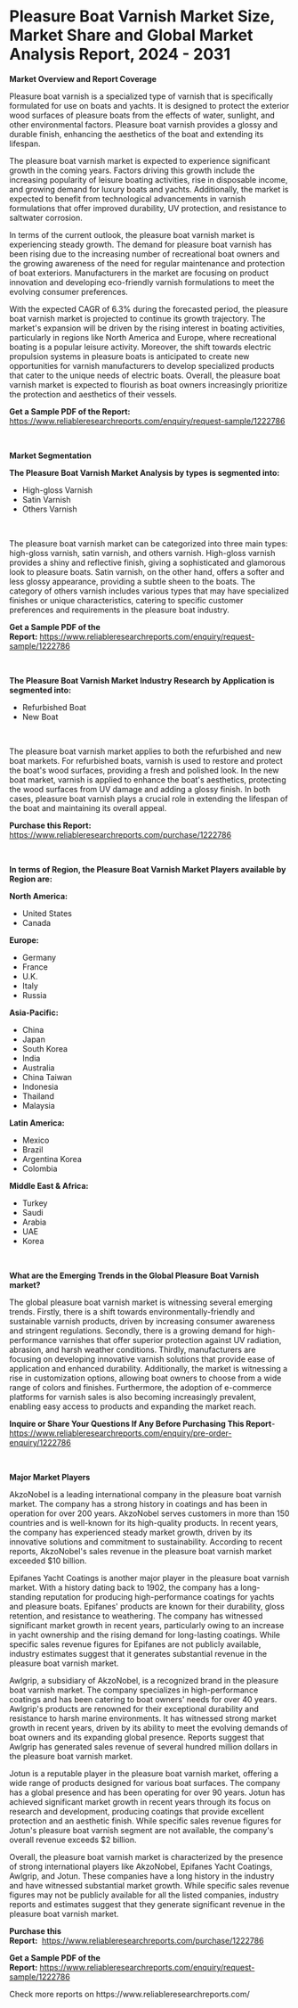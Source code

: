 <p><h1>Pleasure Boat Varnish Market Size, Market Share and Global Market Analysis Report, 2024 - 2031</h1></p><p><strong>Market Overview and Report Coverage</strong></p>
<p><p>Pleasure boat varnish is a specialized type of varnish that is specifically formulated for use on boats and yachts. It is designed to protect the exterior wood surfaces of pleasure boats from the effects of water, sunlight, and other environmental factors. Pleasure boat varnish provides a glossy and durable finish, enhancing the aesthetics of the boat and extending its lifespan.</p><p>The pleasure boat varnish market is expected to experience significant growth in the coming years. Factors driving this growth include the increasing popularity of leisure boating activities, rise in disposable income, and growing demand for luxury boats and yachts. Additionally, the market is expected to benefit from technological advancements in varnish formulations that offer improved durability, UV protection, and resistance to saltwater corrosion.</p><p>In terms of the current outlook, the pleasure boat varnish market is experiencing steady growth. The demand for pleasure boat varnish has been rising due to the increasing number of recreational boat owners and the growing awareness of the need for regular maintenance and protection of boat exteriors. Manufacturers in the market are focusing on product innovation and developing eco-friendly varnish formulations to meet the evolving consumer preferences.</p><p>With the expected CAGR of 6.3% during the forecasted period, the pleasure boat varnish market is projected to continue its growth trajectory. The market's expansion will be driven by the rising interest in boating activities, particularly in regions like North America and Europe, where recreational boating is a popular leisure activity. Moreover, the shift towards electric propulsion systems in pleasure boats is anticipated to create new opportunities for varnish manufacturers to develop specialized products that cater to the unique needs of electric boats. Overall, the pleasure boat varnish market is expected to flourish as boat owners increasingly prioritize the protection and aesthetics of their vessels.</p></p>
<p><strong>Get a Sample PDF of the Report:</strong> <a href="https://www.reliableresearchreports.com/enquiry/request-sample/1222786">https://www.reliableresearchreports.com/enquiry/request-sample/1222786</a></p>
<p>&nbsp;</p>
<p><strong>Market Segmentation</strong></p>
<p><strong>The Pleasure Boat Varnish Market Analysis by types is segmented into:</strong></p>
<p><ul><li>High-gloss Varnish</li><li>Satin Varnish</li><li>Others Varnish</li></ul></p>
<p>&nbsp;</p>
<p><p>The pleasure boat varnish market can be categorized into three main types: high-gloss varnish, satin varnish, and others varnish. High-gloss varnish provides a shiny and reflective finish, giving a sophisticated and glamorous look to pleasure boats. Satin varnish, on the other hand, offers a softer and less glossy appearance, providing a subtle sheen to the boats. The category of others varnish includes various types that may have specialized finishes or unique characteristics, catering to specific customer preferences and requirements in the pleasure boat industry.</p></p>
<p><strong>Get a Sample PDF of the Report:</strong>&nbsp;<a href="https://www.reliableresearchreports.com/enquiry/request-sample/1222786">https://www.reliableresearchreports.com/enquiry/request-sample/1222786</a></p>
<p>&nbsp;</p>
<p><strong>The Pleasure Boat Varnish Market Industry Research by Application is segmented into:</strong></p>
<p><ul><li>Refurbished Boat</li><li>New Boat</li></ul></p>
<p>&nbsp;</p>
<p><p>The pleasure boat varnish market applies to both the refurbished and new boat markets. For refurbished boats, varnish is used to restore and protect the boat's wood surfaces, providing a fresh and polished look. In the new boat market, varnish is applied to enhance the boat's aesthetics, protecting the wood surfaces from UV damage and adding a glossy finish. In both cases, pleasure boat varnish plays a crucial role in extending the lifespan of the boat and maintaining its overall appeal.</p></p>
<p><strong>Purchase this Report:</strong>&nbsp; <a href="https://www.reliableresearchreports.com/purchase/1222786">https://www.reliableresearchreports.com/purchase/1222786</a></p>
<p>&nbsp;</p>
<p><strong>In terms of Region, the Pleasure Boat Varnish Market Players available by Region are:</strong></p>
<p>
    <p> <strong> North America: </strong>
        <ul>
            <li>United States</li>
            <li>Canada</li>
        </ul>
        </p> 
    <p> <strong> Europe: </strong>
        <ul>
            <li>Germany</li>
            <li>France</li>
            <li>U.K.</li>
            <li>Italy</li>
            <li>Russia</li>
        </ul>
        </p> 
    <p> <strong> Asia-Pacific: </strong>
        <ul>
            <li>China</li>
            <li>Japan</li>
            <li>South Korea</li>
            <li>India</li>
            <li>Australia</li>
            <li>China Taiwan</li>
            <li>Indonesia</li>
            <li>Thailand</li>
            <li>Malaysia</li>
        </ul>
        </p> 
    <p> <strong> Latin America: </strong>
        <ul>
            <li>Mexico</li>
            <li>Brazil</li>
            <li>Argentina Korea</li>
            <li>Colombia</li>
        </ul>
        </p> 
    <p> <strong> Middle East & Africa: </strong>
        <ul>
            <li>Turkey</li>
            <li>Saudi</li>
            <li>Arabia</li>
            <li>UAE</li>
            <li>Korea</li>
        </ul>
    </p>
    </p>
<p>&nbsp;</p>
<p><strong>What are the Emerging Trends in the Global Pleasure Boat Varnish market?</strong></p>
<p><p>The global pleasure boat varnish market is witnessing several emerging trends. Firstly, there is a shift towards environmentally-friendly and sustainable varnish products, driven by increasing consumer awareness and stringent regulations. Secondly, there is a growing demand for high-performance varnishes that offer superior protection against UV radiation, abrasion, and harsh weather conditions. Thirdly, manufacturers are focusing on developing innovative varnish solutions that provide ease of application and enhanced durability. Additionally, the market is witnessing a rise in customization options, allowing boat owners to choose from a wide range of colors and finishes. Furthermore, the adoption of e-commerce platforms for varnish sales is also becoming increasingly prevalent, enabling easy access to products and expanding the market reach.</p></p>
<p><strong>Inquire or Share Your Questions If Any Before Purchasing This Report</strong>- <a href="https://www.reliableresearchreports.com/enquiry/pre-order-enquiry/1222786">https://www.reliableresearchreports.com/enquiry/pre-order-enquiry/1222786</a></p>
<p>&nbsp;</p>
<p><strong>Major Market Players</strong></p>
<p><p>AkzoNobel is a leading international company in the pleasure boat varnish market. The company has a strong history in coatings and has been in operation for over 200 years. AkzoNobel serves customers in more than 150 countries and is well-known for its high-quality products. In recent years, the company has experienced steady market growth, driven by its innovative solutions and commitment to sustainability. According to recent reports, AkzoNobel's sales revenue in the pleasure boat varnish market exceeded $10 billion.</p><p>Epifanes Yacht Coatings is another major player in the pleasure boat varnish market. With a history dating back to 1902, the company has a long-standing reputation for producing high-performance coatings for yachts and pleasure boats. Epifanes' products are known for their durability, gloss retention, and resistance to weathering. The company has witnessed significant market growth in recent years, particularly owing to an increase in yacht ownership and the rising demand for long-lasting coatings. While specific sales revenue figures for Epifanes are not publicly available, industry estimates suggest that it generates substantial revenue in the pleasure boat varnish market.</p><p>Awlgrip, a subsidiary of AkzoNobel, is a recognized brand in the pleasure boat varnish market. The company specializes in high-performance coatings and has been catering to boat owners' needs for over 40 years. Awlgrip's products are renowned for their exceptional durability and resistance to harsh marine environments. It has witnessed strong market growth in recent years, driven by its ability to meet the evolving demands of boat owners and its expanding global presence. Reports suggest that Awlgrip has generated sales revenue of several hundred million dollars in the pleasure boat varnish market.</p><p>Jotun is a reputable player in the pleasure boat varnish market, offering a wide range of products designed for various boat surfaces. The company has a global presence and has been operating for over 90 years. Jotun has achieved significant market growth in recent years through its focus on research and development, producing coatings that provide excellent protection and an aesthetic finish. While specific sales revenue figures for Jotun's pleasure boat varnish segment are not available, the company's overall revenue exceeds $2 billion.</p><p>Overall, the pleasure boat varnish market is characterized by the presence of strong international players like AkzoNobel, Epifanes Yacht Coatings, Awlgrip, and Jotun. These companies have a long history in the industry and have witnessed substantial market growth. While specific sales revenue figures may not be publicly available for all the listed companies, industry reports and estimates suggest that they generate significant revenue in the pleasure boat varnish market.</p></p>
<p><strong>Purchase this Report:</strong>&nbsp;&nbsp;<a href="https://www.reliableresearchreports.com/purchase/1222786">https://www.reliableresearchreports.com/purchase/1222786</a></p>
<p></p>
<p><strong>Get a Sample PDF of the Report:</strong>&nbsp;<a href="https://www.reliableresearchreports.com/enquiry/request-sample/1222786">https://www.reliableresearchreports.com/enquiry/request-sample/1222786</a></p>
<p>Check more reports on https://www.reliableresearchreports.com/</p>